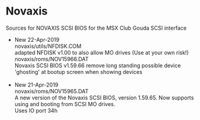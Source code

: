 # Novaxis
Sources for NOVAXIS SCSI BIOS for the MSX Club Gouda SCSI interface

- New 22-Apr-2019<br>
  novaxis/utils/NFDISK.COM<br>
  adapted NFDISK v1.00 to also allow MO drives (Use at your own risk!)<br>
  novaxis/roms/NOV15966.DAT<br>
  Novaxis SCSI BIOS v1.59.66 remove long standing possible device 'ghosting' at bootup screen when showing devices<br>
  <br>
- New 21-Apr-2019<br>
  novaxis/roms/NOV15965.DAT<br>
  A new version of the Novaxis SCSI BIOS, version 1.59.65. Now supports using and booting from SCSI MO drives.<br>
  Uses IO port 34h<br>




